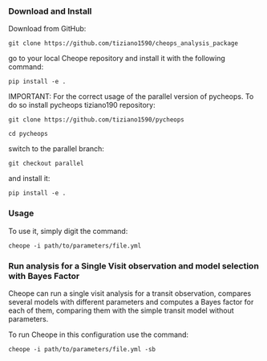 ### Download and Install
Download from GitHub:
```
git clone https://github.com/tiziano1590/cheops_analysis_package
```

go to your local Cheope repository and install it with the following command:
```
pip install -e .
```

IMPORTANT: For the correct usage of the parallel version of pycheops. 
To do so install pycheops tiziano190 repository:

```
git clone https://github.com/tiziano1590/pycheops

cd pycheops
```

switch to the parallel branch:

```
git checkout parallel
```

and install it:

```
pip install -e .
```

### Usage
To use it, simply digit the command:
```
cheope -i path/to/parameters/file.yml
```

### Run analysis for a Single Visit observation and model selection with Bayes Factor
Cheope can run a single visit analysis for a transit observation, compares several models with different
parameters and computes a Bayes factor for each of them, comparing them with the simple transit model without parameters.

To run Cheope in this configuration use the command:

```
cheope -i path/to/parameters/file.yml -sb
```